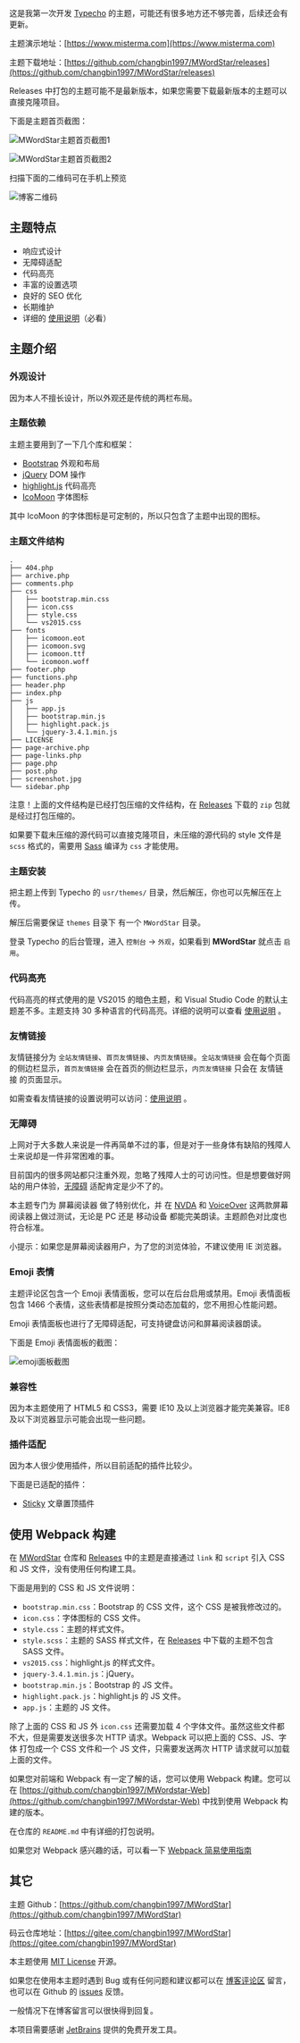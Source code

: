 这是我第一次开发 [Typecho](http://typecho.org/) 的主题，可能还有很多地方还不够完善，后续还会有更新。

主题演示地址：[https://www.misterma.com](https://www.misterma.com) 

主题下载地址：[https://github.com/changbin1997/MWordStar/releases](https://github.com/changbin1997/MWordStar/releases)

Releases 中打包的主题可能不是最新版本，如果您需要下载最新版本的主题可以直接克隆项目。

下面是主题首页截图：

![MWordStar主题首页截图1](https://www.misterma.com/img/MWordStar%E4%B8%BB%E9%A2%98%E9%A6%96%E9%A1%B5%E6%88%AA%E5%9B%BE1.png)

![MWordStar主题首页截图2](https://www.misterma.com/img/MWordStar%E4%B8%BB%E9%A2%98%E9%A6%96%E9%A1%B5%E6%88%AA%E5%9B%BE2.png)

扫描下面的二维码可在手机上预览

![博客二维码](https://i.loli.net/2020/02/11/tBgUvqE1CcNHFLe.png)

## 主题特点

* 响应式设计
* 无障碍适配
* 代码高亮
* 丰富的设置选项
* 良好的 SEO 优化
* 长期维护
* 详细的 [使用说明](https://www.misterma.com/archives/819/)（必看）

## 主题介绍

### 外观设计

因为本人不擅长设计，所以外观还是传统的两栏布局。

### 主题依赖

主题主要用到了一下几个库和框架：

- [Bootstrap](https://getbootstrap.com/)  外观和布局
- [jQuery](https://jquery.com/)  DOM 操作
- [highlight.js](https://highlightjs.org/)  代码高亮
- [IcoMoon](https://icomoon.io/)  字体图标

其中 IcoMoon 的字体图标是可定制的，所以只包含了主题中出现的图标。

### 主题文件结构

```shell
.
├── 404.php
├── archive.php
├── comments.php
├── css
│   ├── bootstrap.min.css
│   ├── icon.css
│   ├── style.css
│   └── vs2015.css
├── fonts
│   ├── icomoon.eot
│   ├── icomoon.svg
│   ├── icomoon.ttf
│   └── icomoon.woff
├── footer.php
├── functions.php
├── header.php
├── index.php
├── js
│   ├── app.js
│   ├── bootstrap.min.js
│   ├── highlight.pack.js
│   └── jquery-3.4.1.min.js
├── LICENSE
├── page-archive.php
├── page-links.php
├── page.php
├── post.php
├── screenshot.jpg
└── sidebar.php
```

注意！上面的文件结构是已经打包压缩的文件结构，在 [Releases](https://github.com/changbin1997/MWordStar/releases) 下载的 `zip` 包就是经过打包压缩的。

如果要下载未压缩的源代码可以直接克隆项目，未压缩的源代码的 style 文件是 `scss` 格式的，需要用 [Sass](https://sass-lang.com/) 编译为 `css` 才能使用。

### 主题安装

把主题上传到 Typecho 的 `usr/themes/` 目录，然后解压，你也可以先解压在上传。

解压后需要保证 `themes` 目录下 有一个 `MWordStar` 目录。

登录 Typecho 的后台管理，进入 `控制台` -> `外观`，如果看到 **MWordStar** 就点击 `启用`。

### 代码高亮

代码高亮的样式使用的是 VS2015 的暗色主题，和 Visual Studio Code 的默认主题差不多。主题支持 30 多种语言的代码高亮。详细的说明可以查看 [使用说明](https://www.misterma.com/archives/819/) 。

### 友情链接

友情链接分为 `全站友情链接`、`首页友情链接`、`内页友情链接`。`全站友情链接` 会在每个页面的侧边栏显示，`首页友情链接` 会在首页的侧边栏显示，`内页友情链接` 只会在 友情链接 的页面显示。

如需查看友情链接的设置说明可以访问：[使用说明](https://www.misterma.com/archives/819/) 。

### 无障碍

上网对于大多数人来说是一件再简单不过的事，但是对于一些身体有缺陷的残障人士来说却是一件非常困难的事。

目前国内的很多网站都只注重外观，忽略了残障人士的可访问性。但是想要做好网站的用户体验，[无障碍](https://www.misterma.com/archives/264/) 适配肯定是少不了的。

本主题专门为 屏幕阅读器 做了特别优化，并 在 [NVDA](http://www.nvda-project.org/) 和 [VoiceOver](https://www.apple.com/cn/accessibility/iphone/vision/) 这两款屏幕阅读器上做过测试，无论是 PC 还是 移动设备 都能完美朗读。主题颜色对比度也符合标准。

小提示：如果您是屏幕阅读器用户，为了您的浏览体验，不建议使用 IE 浏览器。

### Emoji 表情

主题评论区包含一个 Emoji 表情面板，您可以在后台启用或禁用。Emoji 表情面板包含 1466 个表情，这些表情都是按照分类动态加载的，您不用担心性能问题。

Emoji 表情面板也进行了无障碍适配，可支持键盘访问和屏幕阅读器朗读。

下面是 Emoji 表情面板的截图：

![emoji面板截图](https://www.misterma.com/img/emoji%E9%9D%A2%E6%9D%BF.jpeg)

### 兼容性

因为本主题使用了 HTML5 和 CSS3，需要 IE10 及以上浏览器才能完美兼容。IE8 及以下浏览器显示可能会出现一些问题。

### 插件适配

因为本人很少使用插件，所以目前适配的插件比较少。

下面是已适配的插件：

* [Sticky](https://plugins.typecho.me/plugins/sticky.html) 文章置顶插件

## 使用 Webpack 构建

在 [MWordStar](https://github.com/changbin1997/MWordStar) 仓库和 [Releases](https://github.com/changbin1997/MWordStar/releases) 中的主题是直接通过 `link` 和 `script` 引入 CSS 和 JS 文件，没有使用任何构建工具。

下面是用到的 CSS 和 JS 文件说明：

* `bootstrap.min.css`：Bootstrap 的 CSS 文件，这个 CSS 是被我修改过的。
* `icon.css`：字体图标的 CSS 文件。
* `style.css`：主题的样式文件。
* `style.scss`：主题的 SASS 样式文件，在 [Releases](https://github.com/changbin1997/MWordStar/releases) 中下载的主题不包含 SASS 文件。
* `vs2015.css`：highlight.js 的样式文件。
* `jquery-3.4.1.min.js`：jQuery。
* `bootstrap.min.js`：Bootstrap 的 JS 文件。
* `highlight.pack.js`：highlight.js 的 JS 文件。
* `app.js`：主题的 JS 文件。

除了上面的 CSS 和 JS 外 `icon.css` 还需要加载 4 个字体文件。虽然这些文件都不大，但是需要发送很多次 HTTP 请求。Webpack 可以把上面的 CSS、JS、字体 打包成一个 CSS 文件和一个 JS 文件，只需要发送两次 HTTP 请求就可以加载上面的文件。

如果您对前端和 Webpack 有一定了解的话，您可以使用 Webpack 构建。您可以在 [https://github.com/changbin1997/MWordstar-Web](https://github.com/changbin1997/MWordstar-Web) 中找到使用 Webpack 构建的版本。

在仓库的 `README.md` 中有详细的打包说明。

如果您对 Webpack 感兴趣的话，可以看一下 [Webpack 简易使用指南](https://www.misterma.com/archives/850/)

## 其它

主题 Github：[https://github.com/changbin1997/MWordStar](https://github.com/changbin1997/MWordStar)

码云仓库地址：[https://gitee.com/changbin1997/MWordStar](https://gitee.com/changbin1997/MWordStar)

本主题使用 [MIT License](https://github.com/changbin1997/MWordStar/blob/master/LICENSE) 开源。

如果您在使用本主题时遇到 Bug 或有任何问题和建议都可以在 [博客评论区](https://www.misterma.com/archives/812/#comments) 留言，也可以在 Github 的 [issues](https://github.com/changbin1997/MWordStar/issues) 反馈。

一般情况下在博客留言可以很快得到回复。

本项目需要感谢 [JetBrains](https://www.jetbrains.com/?from=MWordStar) 提供的免费开发工具。